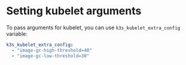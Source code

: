 # Setting kubelet arguments
To pass arguments for kubelet, you can use ```k3s_kubelet_extra_config``` variable:
```yaml
k3s_kubelet_extra_config:
  - "image-gc-high-threshold=40"
  - "image-gc-low-threshold=30"
```
